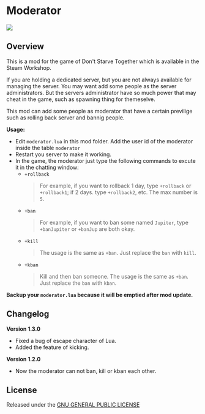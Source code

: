 # Moderator

![](https://steamuserimages-a.akamaihd.net/ugc/773983150587869329/8AC01E4728FA65A1A8FFB842480AEC392BAD05F2/)

## Overview

This is a mod for the game of Don't Starve Together which is available in the Steam Workshop. 

If you are holding a dedicated server, but you are not always available for managing the server. You may want add some people as the server administrators. But the servers administrator have so much power that may cheat in the game, such as spawning thing for themeselve.

This mod can add some people as moderator that have a certain previlige such as rolling back server and bannig people.

**Usage:**


- Edit `moderator.lua` in this mod folder. Add the user id of the moderator inside the table `moderator`
- Restart you server to make it working.
- In the game, the moderator just type the following commands to excute it in the chatting window:
	- `+rollback`
		> For example, if you want to rollback 1 day, type `+rollback` or `+rollback1`; if 2 days. type `+rollback2`, etc. The max number is `5`.
    - `+ban`
    	> For example, if you want to ban some named `Jupiter`, type `+banJupiter` or `+banJup` are both okay.
    - `+kill`
        > The usage is the same as `+ban`. Just replace the `ban` with `kill`.
    - `+kban`
        > Kill and then ban someone. The usage is the same as `+ban`. Just replace the `ban` with `kban`.

**Backup your `moderator.lua` because it will be emptied after mod update.**

## Changelog

**Version 1.3.0**

- Fixed a bug of escape character of Lua.
- Added the feature of kicking.

**Version 1.2.0**

- Now the moderator can not ban, kill or kban each other.

## License

Released under the [GNU GENERAL PUBLIC LICENSE](https://www.gnu.org/licenses/gpl-3.0.en.html)